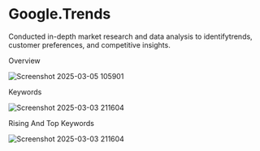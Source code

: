 # Google.Trends
Conducted in-depth market research and data analysis to  identifytrends, customer preferences, and competitive insights.

Overview

![Screenshot 2025-03-05 105901](https://github.com/user-attachments/assets/97b07749-d176-497c-916c-aefced7fe6f8)

Keywords

![Screenshot 2025-03-03 211604](https://github.com/user-attachments/assets/6578c173-55ed-48f6-9f80-ba736a07fc2d)

Rising And Top Keywords

![Screenshot 2025-03-03 211604](https://github.com/user-attachments/assets/4eb0a471-cc66-4f57-883f-3a1e926c3457)

